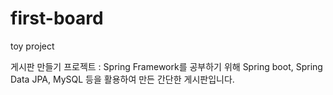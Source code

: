 # first-board
toy project

게시판 만들기 프로젝트
 : Spring Framework를 공부하기 위해 Spring boot, Spring Data JPA, MySQL 등을 활용하여 만든 간단한 게시판입니다.

